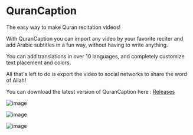 # QuranCaption

The easy way to make Quran recitation videos!

With QuranCaption you can import any video by your favorite reciter and add Arabic subtitles in a fun way, without having to write anything.

You can add translations in over 10 languages, and completely customize text placement and colors.

All that's left to do is export the video to social networks to share the word of Allah!

You can download the latest version of QuranCaption here : [Releases](https://github.com/zonetecde/QuranCaption-2/releases/latest)

![image](https://github.com/zonetecde/QuranCaption-2/assets/56195432/f9b005ea-fc50-45cf-8ecd-95f33a1aacfc)

![image](https://github.com/zonetecde/QuranCaption-2/assets/56195432/5924c052-4266-4b07-8229-b39d17446d25)

![image](https://github.com/zonetecde/QuranCaption-2/assets/56195432/1d51e292-e97f-4816-b497-4242ba153909)
